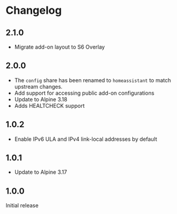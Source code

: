# Changelog

## 2.1.0

- Migrate add-on layout to S6 Overlay

## 2.0.0

- The `config` share has been renamed to `homeassistant` to match upstream changes.
- Add support for accessing public add-on configurations
- Update to Alpine 3.18
- Adds HEALTCHECK support

## 1.0.2

- Enable IPv6 ULA and IPv4 link-local addresses by default

## 1.0.1

- Update to Alpine 3.17

## 1.0.0

Initial release
